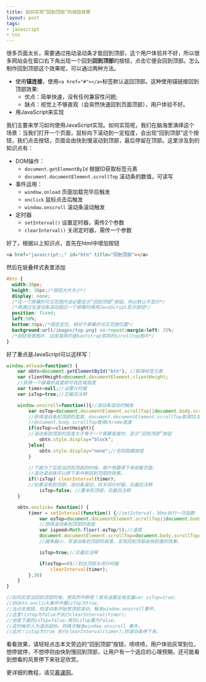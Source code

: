 ```yaml
---
title: 如何实现“回到顶部”的按钮效果
layout: post
tags:
- javascript
- css
---
```


很多页面太长，需要通过拖动滚动条才能回到顶部，这个用户体验并不好，所以很多网站会在窗口右下角出现一个回到**回到顶部**的按钮，点击它便会回到顶部。怎么制作回到顶部这个效果呢，可以通过两种方法。

+ 使用**锚连接**，使用`<a href="#"></a>`标签默认返回顶部。这种使用锚链接回到顶部效果:
  - 优点：简单快速，没有任何兼容性问题;
  - 缺点：视觉上不够直观（会突然快速回到页面顶部），用户体验不好。
+ 用JavaScript来实现

我们主要来学习如何使用JavaScript实现。如何实现呢，我们在脑海里演绎这个场景：当我们打开一个页面，鼠标向下滚动到一定程度，会出现“回到顶部”这个按钮，我们点击按钮，页面会由快到慢滚动到顶部，最后停留在顶部。这里涉及到的知识点有：

- DOM操作：
  + `document.getElementById`  根据ID获取标签元素
  + `document.documentElement.scrollTop` 滚动条的数值，可读写
- 事件运用：
  + `window.onload` 页面加载完毕后触发
  + `onclick` 鼠标点击后触发
  + `window.onscroll` 滚动条滚动触发
- 定时器
  + `setInterval()` 设置定时器，需传2个参数
  + `clearInterval()` 关闭定时器，需传一个参数

好了，根据以上知识点，首先在html中增加按钮

```html
<a href="javascript:;" id="btn" title="回到顶部"></a>
```
然后在层叠样式表里添加

```css
#btn {
  width:38px;
  height: 38px;/*按钮大片大小*/
  display: none;
  /*在一个屏幕的可见范围内没必要显示“回到顶部”按钮，所以默认不显示*/
  /*再通过当滚动条滚动超过一个屏幕时再用JavaScript显示按钮*/
  position: fixed;
  left:50%;
  bottom:30px;/*固定定位，相对于屏幕的可见范围位置*/
  background:url(/images/top.png) no-repeat;margin-left: 25%;
  /*按钮背景图片，这里我用的是bootstrap官网的scrolltop图片*/
}
```

好了重点是JavaScript可以这样写：

```javascript
window.onload=function() {
	var obtn=document.getElementById("btn"); //取得标签元素
	var clientHeight=document.documentElement.clientHeight;
	//获得一个屏幕的高度即可视区域高度
	var timer=null;//设置计时器
	var isTop=true;//见最后注释

	window.onscroll=function(){//滚动条滚动时触发
		var osTop=document.documentElement.scrollTop||document.body.scrollTop;
		//获得滚动条到顶部的高度，document.documentElement.scrollTop取得IE高度，
		//document.body.scrollTop取得chrome高度
		if(osTop>=clientHeight){
		//滚动条到顶部的高度大于等于一个屏幕高度时，显示“回到顶部”按钮
			obtn.style.display="block";
		}else{
			obtn.style.display="none";//否则隐藏按钮
		}

		//下面为了实现当回到顶部的时候，用户想要停下来观看页面，
		//滚动滚动条可以停下来中断回到顶部的效果。
		if(!isTop) clearInterval(timer);
		//如果没有到顶部，滚动条滚动，则关闭计时器，见最后注释
			isTop=false; //置未到顶部，见最后注释
	}

	obtn.onclick= function() {
		timer = setInterval(function() {//setInterval，30ms执行一次函数
			var osTop=document.documentElement.scrollTop||document.body.scrollTop;
			//获得滚动条到顶部的高度
			var ispeed=Math.floor(-osTop/5);//速度
			document.documentElement.scrollTop=document.body.scrollTop=osTop+ispeed;
			//越来越小，写滚动条到顶部的高度，实现回到顶部由快到慢的效果。

			isTop=true;//见最后注释

			if(osTop==0)//到达顶部关闭计时器
				clearInterval(timer);
		},30)
	}
}

//如何实现当回到顶部时候，想突然中断呢？首先设置全局变量var isTop=true;
//则obtn.onclick事件中置isTop为true,
//当点击按钮，则滚动条开始想顶部滚动，触发window.onscroll事件，
//这里!istop为false不执行clearInterval(timer);
//但是下面的isTop=false;再将isTop置为false。
//这时候你人为滚动鼠标，则再次触发window.onscroll 事件，
//此时！istop为true 执行clearInterval(timer);则滚动条停下来。

```

看看效果，请轻轻点击本文旁边的“回到顶部”按钮，啧啧啧，用户体验灰常到位，想停就停，不想停则由快到慢回到顶部，让用户有一个适应的心理预期，还可能看到想看的风景停下来驻足欣赏。

更详细的教程，请见[慕课网](http://www.imooc.com/learn/65)。

